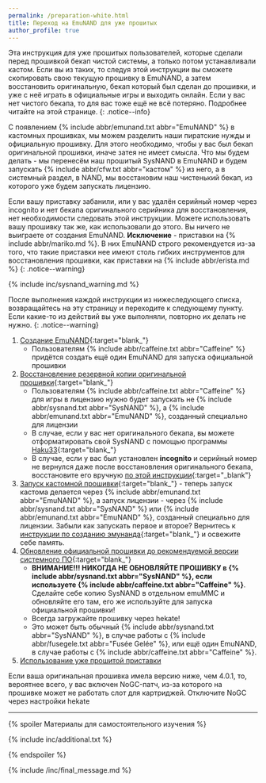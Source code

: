 ```yaml
---
permalink: /preparation-white.html
title: Переход на EmuNAND для уже прошитых
author_profile: true
---
```

Эта инструкция для уже прошитых пользователей, которые сделали перед прошивкой бекап чистой системы, а только потом устанавливали кастом. Если вы из таких, то следуя этой инструкции вы сможете скопировать свою текущую прошивку в EmuNAND, а затем восстановить оригинальную, бекап который был сделан до прошивки, и уже с неё играть в официальные игры и выходить онлайн. Если у вас нет чистого бекапа, то для вас тоже ещё не всё потеряно. Подробнее читайте на этой странице.
{: .notice--info}

С появлением {% include abbr/emunand.txt abbr="EmuNAND" %} в кастомных прошивках, мы можем разделить наши пиратские нужды и официальную прошивку. Для этого необходимо, чтобы у вас был бекап оригинальной прошивки, иначе затея не имеет смысла. Что мы будем делать - мы перенесём наш прошитый SysNAND в EmuNAND и будем запускать {% include abbr/cfw.txt abbr="кастом" %} из него, а в системный раздел, в NAND, мы восстановим наш чистенький бекап, из которого уже будем запускать лицензию. 

Если вашу приставку забанили, или у вас удалён серийный номер через incognito и нет бекапа оригинального серийника для восстановления, нет необходимости следовать этой инструкции. Можете использовать вашу прошивку так же, как использовали до этого. Вы ничего не выиграете от создания EmuNAND. **Исключение** - приставки на {% include abbr/mariko.md %}. В них EmuNAND строго рекомендуется из-за того, что такие приставки нее имеют столь гибких инструментов для восстановления прошивки, как приставки на {% include abbr/erista.md %}
{: .notice--warning}

{% include inc/sysnand_warning.md %}

После выполнения каждой инструкции из нижеследующего списка, возвращайтесь на эту страницу и переходите к следующему пункту. Если какие-то из действий вы уже выполняли, повторно их делать не нужно. 
{: .notice--warning}

1. [Создание EmuNAND](emunand){:target="blank_"}
	* Пользователям {% include abbr/caffeine.txt abbr="Caffeine" %} придётся создать ещё один EmuNAND для запуска официальной прошивки
1. [Восстановление резервной копии оригинальной прошивки](backup-nand#восстановление-резервной-копии){:target="blank_"}
	* Пользователям {% include abbr/caffeine.txt abbr="Caffeine" %} для игры в лицензию нужно будет запускать не {% include abbr/sysnand.txt abbr="SysNAND" %}, а {% include abbr/emunand.txt abbr="EmuNAND" %}, созданный специально для лицензии
    * В случае, если у вас нет оригинального бекапа, вы можете отформатировать свой SysNAND с помощью программы [Haku33](https://github.com/StarDustCFW/Haku33/releases/latest){:target="blank_"}
	 * В случае, если у вас был установлен **incognito** и серийный номер не вернулся даже после восстановления оригинального бекапа, восстановите его вручную [по этой инструкции](block-update#%D0%B2%D0%BE%D1%81%D1%81%D1%82%D0%B0%D0%BD%D0%BE%D0%B2%D0%BB%D0%B5%D0%BD%D0%B8%D0%B5-%D0%B4%D0%BE%D1%81%D1%82%D1%83%D0%BF%D0%B0-%D0%BA-%D1%81%D0%B5%D1%80%D0%B2%D0%B5%D1%80%D0%B0%D0%BC-nintendo){:target="_blank"}
1. [Запуск кастомной прошивки](cfw){:target="blank_"} - теперь запуск кастома делается через {% include abbr/emunand.txt abbr="EmuNAND" %}, а запуск лицензии - через {% include abbr/sysnand.txt abbr="SysNAND" %} или {% include abbr/emunand.txt abbr="EmuNAND" %}, созданный специально для лицензии. Забыли как запускать первое и второе? Вернитесь к [инструкции по созданию эмунанда](emunand){:target="blank_"} и освежите себе память. 
1. [Обновление официальной прошивки до рекомендуемой версии системного ПО](update-fw){:target="blank_"}
	* **ВНИМАНИЕ!!! НИКОГДА НЕ ОБНОВЛЯЙТЕ ПРОШИВКУ в {% include abbr/sysnand.txt abbr="SysNAND" %}, если используете {% include abbr/caffeine.txt abbr="Caffeine" %}**. Сделайте себе копию SysNAND в отдельном emuMMC и обновляйте его там, его же используйте для запуска официальной прошивки!
	* Всегда загружайте прошивку через hekate!
	* Это может быть обычный {% include abbr/sysnand.txt abbr="SysNAND" %}, в случае работы с {% include abbr/fusegele.txt abbr="Fusée Gelée" %}, или ещё один EmuNAND, в случае работы с {% include abbr/caffeine.txt abbr="Caffeine" %}.
1. [Использование уже прошитой приставки](usage)
	
Если ваша оригинальная прошивка имела версию ниже, чем 4.0.1, то, вероятнее всего, у вас включен NoGC-патч, из-за которого на прошивке может не работать слот для картриджей. Отключите NoGC через настройки hekate 

___

{% spoiler Материалы для самостоятельного изучения %}

{% include inc/additional.txt %}

{% endspoiler %}

{% include /inc/final_message.md %}
